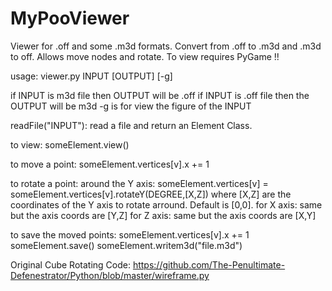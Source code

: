 # MyPooViewer
Viewer for .off and some .m3d formats. Convert from .off to .m3d and .m3d to off. Allows move nodes and rotate.
To view requires PyGame !!

usage: viewer.py INPUT [OUTPUT] [-g]

if INPUT is m3d file then OUTPUT will be .off
if INPUT is .off file then the OUTPUT will be m3d
-g is for view the figure of the INPUT


readFile("INPUT"): read a file and return an Element Class.

to view:
  someElement.view()

to move a point:
  someElement.vertices[v].x += 1

to rotate a point:
around the Y axis:
  someElement.vertices[v] = someElement.vertices[v].rotateY(DEGREE,[X,Z])
  where [X,Z] are the coordinates of the Y axis to rotate arround. Default is [0,0].
for X axis:
  same but the axis coords are [Y,Z]
for Z axis:
  same but the axis coords are [X,Y]

to save the moved points:
  someElement.vertices[v].x += 1
  someElement.save()
  someElement.writem3d("file.m3d")


Original Cube Rotating Code:
https://github.com/The-Penultimate-Defenestrator/Python/blob/master/wireframe.py
